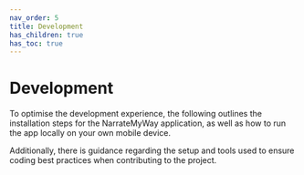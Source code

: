 ```yaml
---
nav_order: 5
title: Development
has_children: true
has_toc: true
---
```


# Development

To optimise the development experience, the following outlines the installation steps for the NarrateMyWay application, as well as how to run the app locally on your own mobile device. 

Additionally, there is guidance regarding the setup and tools used to ensure coding best practices when contributing to the project.
